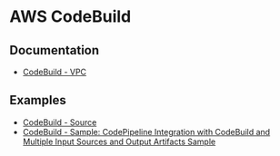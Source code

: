 # AWS CodeBuild

## Documentation 
- [CodeBuild - VPC](https://docs.aws.amazon.com/codebuild/latest/userguide/vpc-support.html)

## Examples
- [CodeBuild - Source](https://docs.aws.amazon.com/codebuild/latest/userguide/sample-source-version.html)
- [CodeBuild - Sample: CodePipeline Integration with CodeBuild and Multiple Input Sources and Output Artifacts Sample](https://docs.aws.amazon.com/codebuild/latest/userguide/sample-pipeline-multi-input-output.html)


